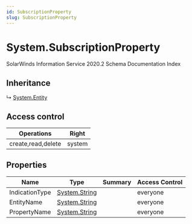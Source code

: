 ```yaml
---
id: SubscriptionProperty
slug: SubscriptionProperty
---
```


# System.SubscriptionProperty

SolarWinds Information Service 2020.2 Schema Documentation Index

## Inheritance

↳ [System.Entity](./../System/Entity)

## Access control

| Operations | Right |
| ------ | ------ |
| create,read,delete | system |

## Properties

| Name | Type | Summary | Access Control |
| ------ | ------ | ------ | ------ |
| IndicationType | [System.String](https://docs.microsoft.com/en-us/dotnet/api/system.string) |  | everyone |
| EntityName | [System.String](https://docs.microsoft.com/en-us/dotnet/api/system.string) |  | everyone |
| PropertyName | [System.String](https://docs.microsoft.com/en-us/dotnet/api/system.string) |  | everyone |

